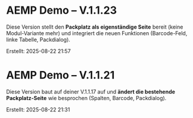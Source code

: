 # AEMP Demo – V.1.1.23

Diese Version stellt den **Packplatz als eigenständige Seite** bereit (keine Modul-Variante mehr) und integriert die neuen Funktionen
(Barcode-Feld, linke Tabelle, Packdialog).

Erstellt: 2025-08-22 21:57

# AEMP Demo – V.1.1.21

Diese Version baut auf deiner V.1.1.17 auf und **ändert die bestehende Packplatz-Seite** wie besprochen (Spalten, Barcode, Packdialog).

Erstellt: 2025-08-22 21:31

